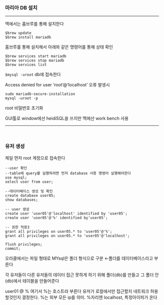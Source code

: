 ### 마리아 DB 설치
  

- - -
맥에서는 홉브루를 통해 설치한다  

    $brew update
    $brew install mariadb



홈브루를 통해 설치해서 아래와 같은 명령어를 통해 상태 확인

    $brew services start mariadb  
    $brew services stop mariadb  
    $brew services list  


`$mysql -uroot` db에 접속한다

Access denied for user ‘root’@’localhost’ 오류 발생시

```
sudo mariadb-secure-installation  
mysql -uroot -p
```
root 비밀번호 초기화


GUI툴로 window에선 heidiSQL을 쓰지만 맥에선 work bench 사용
* * *
<br>

### 유저 생성

제일 먼저 root 계정으로 접속한다

```
--user 확인
--table에 query를 실행하려면 먼저 database 사용 명령어 실행해야한다
use mysql;
select user from user;

--데이터베이스 생성 및 확인
create database user05;
show databases;

-- user 생성
create user 'user05'@'localhost' identified by 'user05';
create user 'user05'@'%' identified by'user05';

-- 권한 적용3
grant all privileges on user05.* to 'user05'@'%';
grant all privileges on user05.* to 'user05'@'localhost';

flush privileges;
commit;
```


오라클에서는 파일 형태로 
MYsql은 폴더 형식으로 구분 ←폴더를 데이터베이스라고 부른다

각 유저들이 다른 유저들의 데이터 접근 못하게 하기 위해 폴더(db)를 만들고 그 폴더 안(db)에서 테이블을 만들어준다   

user01 @ % 여기서 %는 호스트라 부른다 유저가 로컬에서만 접근할지 네트워크 허용 할것인지 결정한다. %는 외부 모든 ip를 의미. %자리엔 localhost, 특정아이피가 온다
